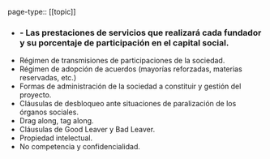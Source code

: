 page-type:: [[topic]]
- ### - Las prestaciones de servicios que realizará cada fundador y su porcentaje de participación en el capital social.
- Régimen de transmisiones de participaciones de la sociedad.
- Régimen de adopción de acuerdos (mayorías reforzadas, materias reservadas, etc.)
- Formas de administración de la sociedad a constituir y gestión del proyecto.
- Cláusulas de desbloqueo ante situaciones de paralización de los órganos sociales.
- Drag along, tag along.
- Cláusulas de Good Leaver y Bad Leaver.
- Propiedad intelectual.
- No competencia y confidencialidad.


